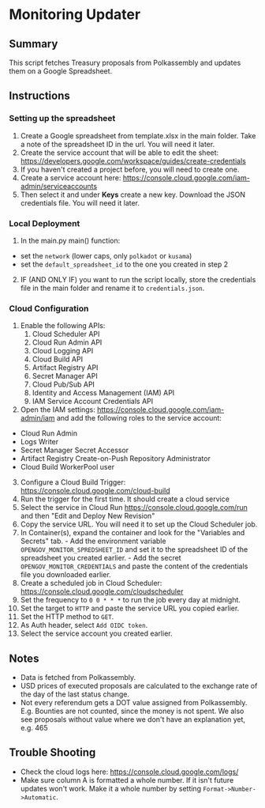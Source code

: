 # Monitoring Updater


## Summary
This script fetches Treasury proposals from Polkassembly and updates them on a Google Spreadsheet.

## Instructions

### Setting up the spreadsheet
1. Create a Google spreadsheet from template.xlsx in the main folder. Take a note of the spreadsheet ID in the url. You will need it later.
2. Create the service account that will be able to edit the sheet: https://developers.google.com/workspace/guides/create-credentials
  1. If you haven't created a project before, you will need to create one.
  2. Create a service account here: https://console.cloud.google.com/iam-admin/serviceaccounts
  3. Then select it and under **Keys** create a new key. Download the JSON credentials file. You will need it later.

### Local Deployment
1. In the main.py main() function:
  - set the `network` (lower caps, only `polkadot` or `kusama`)
  - set the `default_spreadsheet_id` to the one you created in step 2
2. IF (AND ONLY IF) you want to run the script locally, store the credentials file in the main folder and rename it to `credentials.json`.

### Cloud Configuration
1. Enable the following APIs:
   1. Cloud Scheduler API
   2. Cloud Run Admin API
   3. Cloud Logging API
   4. Cloud Build API
   5. Artifact Registry API
   6. Secret Manager API
   7. Cloud Pub/Sub API
   8. Identity and Access Management (IAM) API
   9. IAM Service Account Credentials API
2. Open the IAM settings: https://console.cloud.google.com/iam-admin/iam and add the following roles to the service account:
  - Cloud Run Admin
  - Logs Writer
  - Secret Manager Secret Accessor
  - Artifact Registry Create-on-Push Repository Administrator
  - Cloud Build WorkerPool user
3. Configure a Cloud Build Trigger: https://console.cloud.google.com/cloud-build
4. Run the trigger for the first time. It should create a cloud service
5. Select the service in Cloud Run https://console.cloud.google.com/run and then "Edit and Deploy New Revision"
  1. Copy the service URL. You will need it to set up the Cloud Scheduler job.
  2. In Container(s), expand the container and look for the "Variables and Secrets" tab.
    - Add the environment variable `OPENGOV_MONITOR_SPREDSHEET_ID` and set it to the spreadsheet ID of the spreadsheet you created earlier.
    - Add the secret `OPENGOV_MONITOR_CREDENTIALS` and paste the content of the credentials file you downloaded earlier.
6. Create a scheduled job in Cloud Scheduler: https://console.cloud.google.com/cloudscheduler
  1. Set the frequency to `0 0 * * *` to run the job every day at midnight.
  2. Set the target to `HTTP` and paste the service URL you copied earlier.
  3. Set the HTTP method to `GET`.
  4. As Auth header, select `Add OIDC token`.
  5. Select the service account you created earlier.

## Notes
- Data is fetched from Polkassembly.
- USD prices of executed proposals are calculated to the exchange rate of the day of the last status change.
- Not every referendum gets a DOT value assigned from Polkassembly. E.g. Bounties are not counted, since the money is not spent. We also see proposals without value where we don't have an explanation yet, e.g. 465

## Trouble Shooting
- Check the cloud logs here: https://console.cloud.google.com/logs/
- Make sure column A is formatted a whole number. If it isn't future updates won't work. Make it a whole number by setting `Format->Number->Automatic`.